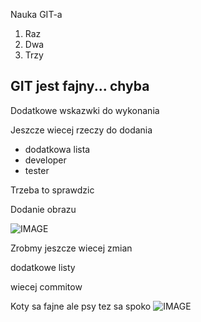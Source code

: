 Nauka GIT-a

1. Raz
2. Dwa
3. Trzy

## GIT jest fajny... chyba

Dodatkowe wskazwki do wykonania

Jeszcze wiecej rzeczy do dodania

- dodatkowa lista
- developer
- tester

Trzeba to sprawdzic

Dodanie obrazu

![IMAGE](https://encrypted-tbn0.gstatic.com/images?q=tbn:ANd9GcRB2ysrPvhIBLoo22vh1IW1cPRT4YEaSA52Rg&usqp=CAU)

Zrobmy jeszcze wiecej zmian

dodatkowe listy

wiecej commitow

Koty sa fajne ale psy tez sa spoko
![IMAGE](https://encrypted-tbn0.gstatic.com/images?q=tbn:ANd9GcTnlksy1Sj0GfBTD8N1CCyDQhJ4-P74XI0DIw&usqp=CAU)
